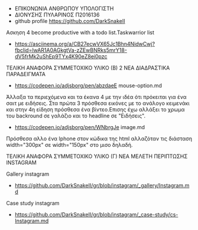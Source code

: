 - ΕΠΙΚΟΝΩΝΙΑ ΑΝΘΡΩΠΟΥ ΥΠΟΛΟΓΙΣΤΗ 
- ΔΙΟΝΥΣΗΣ ΠΥΛΑΡΙΝΟΣ Π2016136 
- github profile https://github.com/DarkSnakeII 

Ασκηση 4
become productive with a todo list.Taskwarrior list
- https://asciinema.org/a/CB27ecwVX65Jc1Bhn4NidwCwj?fbclid=IwAR1A0AGkgtVa-zZEwBNRks5mrY18-dV5frMk2uShEp9TYx4K90eZ8ei0pzc


ΤΕΛΙΚΗ ΑΝΑΦΟΡΑ ΣΥΜΜΕΤΟΧΙΚΟ ΥΛΙΚΟ (Β) 2 ΝΕΑ ΔΙΑΔΡΑΣΤΙΚΑ ΠΑΡΑΔΕΙΓΜΑΤΑ

- https://codepen.io/adjsborg/pen/abzdaeE   mouse-option.md

Άλλαξα τα περιεχόμενα και τα έκανα 4 με την ιδέα ότι πρόκειται για ένα σαιτ με ειδήσεις. Στα πρώτα 3 πρόσθεσα εικόνες με το ανάλογο κειμενάκι και στην 4η είδηση πρόσθεσα ένα βίντεο.Επισης έχω αλλάξει το χρωμα του backround σε γαλάζιο και το headline σε "Ειδήσεις".

- https://codepen.io/adjsborg/pen/WNbrgJe  image.md 

Πρόσθεσα αλλο ένα Iphone στον κώδικα της html αλλαζόταν τις διάσταση width="300px" σε width="150px" στο μισο δηλαδή.


ΤΕΛΙΚΗ ΑΝΑΦΟΡΑ ΣΥΜΜΕΤΟΧΙΚΟ ΥΛΙΚΟ (Γ) 
ΝΕΑ ΜΕΛΕΤΗ ΠΕΡΙΠΤΩΣΗΣ INSTAGRAM

Gallery instagram
-  https://github.com/DarkSnakeII/gr/blob/instagram/_gallery/Instagram.md

Case study instagram 
- https://github.com/DarkSnakeII/gr/blob/instagram/_case-study/cs-Instagram.md
